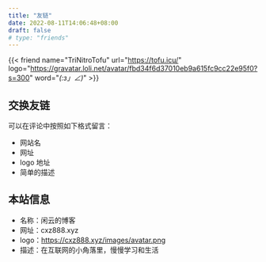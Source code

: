 ```yaml
---
title: "友链"
date: 2022-08-11T14:06:48+08:00
draft: false
# type: "friends"
---
```


{{< friend name="TriNitroTofu" url="https://tofu.icu/" logo="https://gravatar.loli.net/avatar/fbd34f6d37010eb9a615fc9cc22e95f0?s=300" word="_(:з」∠)_" >}}

## 交换友链

可以在评论中按照如下格式留言：

-   网站名
-   网址
-   logo 地址
-   简单的描述

## 本站信息

-   名称：闲云的博客
-   网址：cxz888.xyz
-   logo：https://cxz888.xyz/images/avatar.png
-   描述：在互联网的小角落里，慢慢学习和生活
